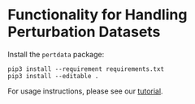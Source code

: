 # Functionality for Handling Perturbation Datasets

Install the `pertdata` package:

```shell
pip3 install --requirement requirements.txt
pip3 install --editable .
```

For usage instructions, please see our [tutorial](notebooks/tutorial.ipynb).
